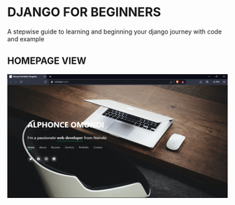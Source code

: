 # DJANGO FOR BEGINNERS
A stepwise guide to learning and beginning your django journey with code and example

## HOMEPAGE VIEW
![Alt text](image.png)
